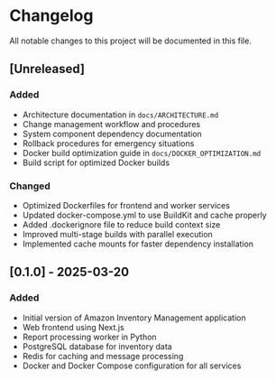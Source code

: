 # Changelog

All notable changes to this project will be documented in this file.

## [Unreleased]

### Added
- Architecture documentation in `docs/ARCHITECTURE.md`
- Change management workflow and procedures
- System component dependency documentation
- Rollback procedures for emergency situations
- Docker build optimization guide in `docs/DOCKER_OPTIMIZATION.md`
- Build script for optimized Docker builds

### Changed
- Optimized Dockerfiles for frontend and worker services
- Updated docker-compose.yml to use BuildKit and cache properly
- Added .dockerignore file to reduce build context size
- Improved multi-stage builds with parallel execution
- Implemented cache mounts for faster dependency installation

## [0.1.0] - 2025-03-20

### Added
- Initial version of Amazon Inventory Management application
- Web frontend using Next.js
- Report processing worker in Python
- PostgreSQL database for inventory data
- Redis for caching and message processing
- Docker and Docker Compose configuration for all services
